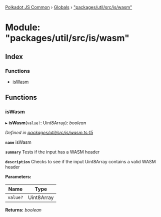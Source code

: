 [Polkadot JS Common](../README.md) › [Globals](../globals.md) › ["packages/util/src/is/wasm"](_packages_util_src_is_wasm_.md)

# Module: "packages/util/src/is/wasm"

## Index

### Functions

* [isWasm](_packages_util_src_is_wasm_.md#iswasm)

## Functions

###  isWasm

▸ **isWasm**(`value?`: Uint8Array): *boolean*

*Defined in [packages/util/src/is/wasm.ts:15](https://github.com/polkadot-js/common/blob/ce46a6818/packages/util/src/is/wasm.ts#L15)*

**`name`** isWasm

**`summary`** Tests if the input has a WASM header

**`description`** 
Checks to see if the input Uint8Array contains a valid WASM header

**Parameters:**

Name | Type |
------ | ------ |
`value?` | Uint8Array |

**Returns:** *boolean*
